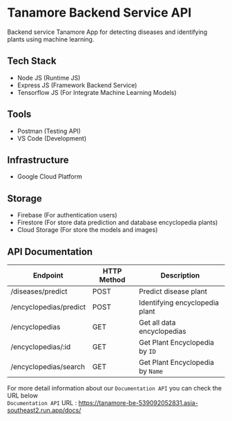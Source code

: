 # Tanamore Backend Service API
Backend service Tanamore App for detecting diseases and identifying plants using machine learning.  

## Tech Stack
- Node JS (Runtime JS)
- Express JS (Framework Backend Service)
- Tensorflow JS (For Integrate Machine Learning Models)

## Tools
- Postman (Testing API)
- VS Code (Development)

## Infrastructure
- Google Cloud Platform

## Storage
- Firebase (For authentication users)
- Firestore (For store data prediction and database encyclopedia plants)
- Cloud Storage (For store the models and images)

## API Documentation

| Endpoint      | HTTP Method |  Description  |
| ------------- | ----------- | ------------- |
| /diseases/predict  | POST |  Predict disease plant
| /encyclopedias/predict  | POST | Identifying encyclopedia plant
| /encyclopedias  | GET |  Get all data encyclopedias
| /encyclopedias/:id  | GET | Get Plant Encyclopedia by `ID`
| /encyclopedias/search  | GET  | Get Plant Encyclopedia by `Name`

For more detail information about our `Documentation API` you can check the URL below  
`Documentation API` URL :  https://tanamore-be-539092052831.asia-southeast2.run.app/docs/ 
